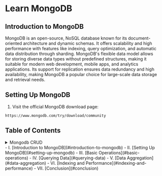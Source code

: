 # Learn MongoDB


## Introduction to MongoDB
MongoDB is an open-source, NoSQL database known for its document-oriented architecture and dynamic schemas. It offers scalability and high performance with features like indexing, query optimization, and automatic data distribution through sharding. MongoDB's flexible data model allows for storing diverse data types without predefined structures, making it suitable for modern web development, mobile apps, and analytics applications. Its support for replication ensures data redundancy and high availability, making MongoDB a popular choice for large-scale data storage and retrieval needs.

## Setting Up MongoDB
1. Visit the official MongoDB download page: 
``` 
https://www.mongodb.com/try/download/community
```

## Table of Contents
<details>
<summary>Mongodb CRUD</summary>
<details>
<summary>Create Documents</summary>
- <a href="https://github.com/ABOBAKAR-IT/Learn-MongoDB/blob/master/CRUD/Insert.md">Create Documents</a>
</details>
- <details>
    <summary>Read Documents</summary>
    - <a href="https://github.com/ABOBAKAR-IT/Learn-MongoDB/blob/master/CRUD/find/find.md">Finding Documents</a>
    - <a href="https://github.com/ABOBAKAR-IT/Learn-MongoDB/blob/master/CRUD/find/findOnArray.md">Querying on Array Elements</a>
    - <a href="https://github.com/ABOBAKAR-IT/Learn-MongoDB/blob/master/CRUD/find/logicalOperator.md">Finding Documents by Using Logical Operators</a>
    - <a href="https://github.com/ABOBAKAR-IT/Learn-MongoDB/blob/master/CRUD/QueryResults/countDocument.md">Counting Documents</a>
    - <a href="https://github.com/ABOBAKAR-IT/Learn-MongoDB/blob/master/CRUD/QueryResults/sort_limit.md">Sorting and Limiting Query</a>
  </details>
- <details>
    <summary>Update Documents</summary>
    - <a href="https://github.com/ABOBAKAR-IT/Learn-MongoDB/blob/master/CRUD/update/updateOne.md">Updating MongoDB Documents by Using updateOne()</a>
    - <a href="https://github.com/ABOBAKAR-IT/Learn-MongoDB/blob/master/CRUD/update/updateMany.md">Updating MongoDB Documents by Using updateMany()</a>
    - <a href="https://github.com/ABOBAKAR-IT/Learn-MongoDB/blob/master/CRUD/update/replacing.md">Replacing a Document</a>
</details>
<details>
<summary>Delete Documents</summary>
- <a href="https://github.com/ABOBAKAR-IT/Learn-MongoDB/blob/master/CRUD/delete/delete.md">Deleting Documents </a>
</details>
</details>
- I. [Introduction to MongoDB](#introduction-to-mongodb)
- II. [Setting Up MongoDB](#setting-up-mongodb)
- III. [Basic Operations](#basic-operations)
- IV. [Querying Data](#querying-data)
- V. [Data Aggregation](#data-aggregation)
- VI. [Indexing and Performance](#indexing-and-performance)
- VII. [Conclusion](#conclusion)
